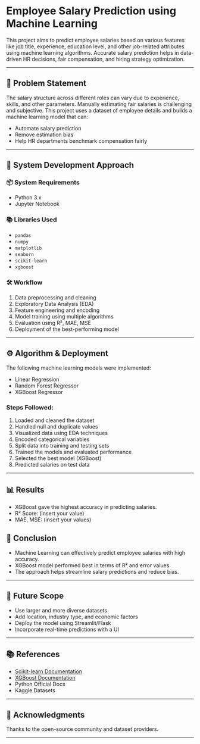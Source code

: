# Employee Salary Prediction using Machine Learning

This project aims to predict employee salaries based on various features like job title, experience, education level, and other job-related attributes using machine learning algorithms. Accurate salary prediction helps in data-driven HR decisions, fair compensation, and hiring strategy optimization.

---

## 📌 Problem Statement

The salary structure across different roles can vary due to experience, skills, and other parameters. Manually estimating fair salaries is challenging and subjective. This project uses a dataset of employee details and builds a machine learning model that can:

- Automate salary prediction
- Remove estimation bias
- Help HR departments benchmark compensation fairly

---

## 🧠 System Development Approach

### 📦 System Requirements
- Python 3.x
- Jupyter Notebook

### 📚 Libraries Used
- `pandas`
- `numpy`
- `matplotlib`
- `seaborn`
- `scikit-learn`
- `xgboost`

### 🛠 Workflow
1. Data preprocessing and cleaning
2. Exploratory Data Analysis (EDA)
3. Feature engineering and encoding
4. Model training using multiple algorithms
5. Evaluation using R², MAE, MSE
6. Deployment of the best-performing model

---

## ⚙️ Algorithm & Deployment

The following machine learning models were implemented:

- Linear Regression
- Random Forest Regressor
- XGBoost Regressor

### Steps Followed:
1. Loaded and cleaned the dataset
2. Handled null and duplicate values
3. Visualized data using EDA techniques
4. Encoded categorical variables
5. Split data into training and testing sets
6. Trained the models and evaluated performance
7. Selected the best model (XGBoost)
8. Predicted salaries on test data

---

## 📊 Results

- XGBoost gave the highest accuracy in predicting salaries.
- R² Score: (insert your value)
- MAE, MSE: (insert your values)



## 🧾 Conclusion

- Machine Learning can effectively predict employee salaries with high accuracy.
- XGBoost model performed best in terms of R² and error values.
- The approach helps streamline salary predictions and reduce bias.

---

## 🔮 Future Scope

- Use larger and more diverse datasets
- Add location, industry type, and economic factors
- Deploy the model using Streamlit/Flask
- Incorporate real-time predictions with a UI

---

## 📚 References

- [Scikit-learn Documentation](https://scikit-learn.org/)
- [XGBoost Documentation](https://xgboost.readthedocs.io/)
- Python Official Docs
- Kaggle Datasets

---

## 🙏 Acknowledgments

Thanks to the open-source community and dataset providers.

---

